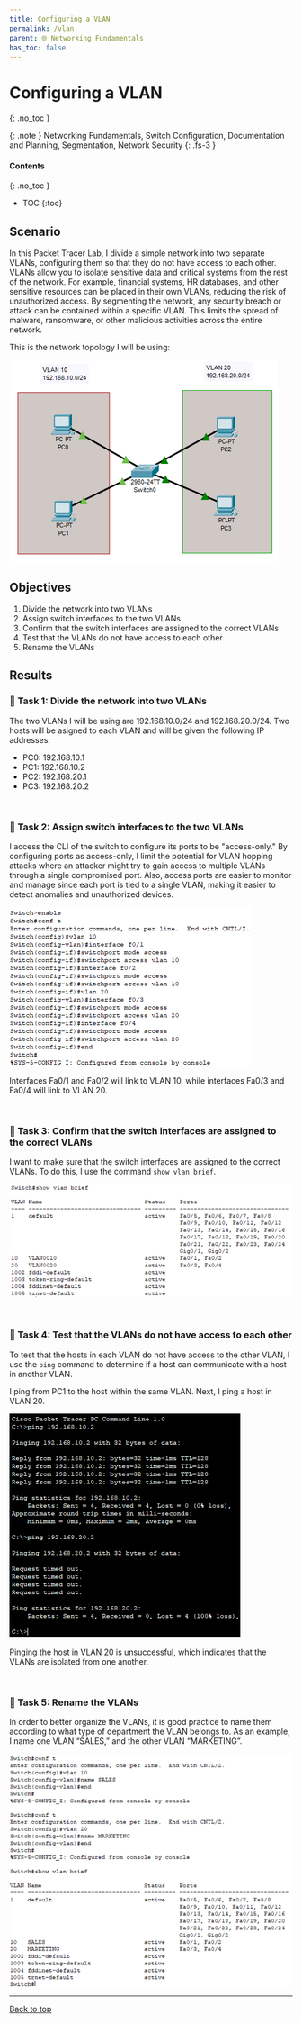 ```yaml
---
title: Configuring a VLAN
permalink: /vlan
parent: 🌐 Networking Fundamentals
has_toc: false
---
```

# Configuring a VLAN
{: .no_toc }

{: .note }
Networking Fundamentals, Switch Configuration, Documentation and Planning, Segmentation, Network Security
{: .fs-3 }

#### Contents
{: .no_toc }
- TOC
{:toc}

## Scenario
In this Packet Tracer Lab, I divide a simple network into two separate VLANs, configuring them so that they do not have access to each other. 
VLANs allow you to isolate sensitive data and critical systems from the rest of the network. For example, financial systems, HR databases, and other sensitive resources can be placed in their own VLANs, reducing the risk of unauthorized access. By segmenting the network, any security breach or attack can be contained within a specific VLAN. This limits the spread of malware, ransomware, or other malicious activities across the entire network.

This is the network topology I will be using:

![](/assets/images/101netplus/9_vlan/topology.png)

## Objectives

1. Divide the network into two VLANs
2. Assign switch interfaces to the two VLANs
3. Confirm that the switch interfaces are assigned to the correct VLANs
4. Test that the VLANs do not have access to each other
5. Rename the VLANs

## Results
### 📄 Task 1: Divide the network into two VLANs

The two VLANs I will be using are 192.168.10.0/24 and 192.168.20.0/24. Two hosts will be asigned to each VLAN and will be given the following IP addresses:

- PC0: 192.168.10.1
- PC1: 192.168.10.2
- PC2: 192.168.20.1
- PC3: 192.168.20.2

<br>

### 📄 Task 2: Assign switch interfaces to the two VLANs

I access the CLI of the switch to configure its ports to be "access-only." By configuring ports as access-only, I limit the potential for VLAN hopping attacks where an attacker might try to gain access to multiple VLANs through a single compromised port. Also, access ports are easier to monitor and manage since each port is tied to a single VLAN, making it easier to detect anomalies and unauthorized devices.

![](/assets/images/101netplus/9_vlan/configure_vlans_accessonly.png)

Interfaces Fa0/1 and Fa0/2 will link to VLAN 10, while interfaces Fa0/3 and Fa0/4 will link to VLAN 20.


<br>

### 📄 Task 3: Confirm that the switch interfaces are assigned to the correct VLANs

I want to make sure that the switch interfaces are assigned to the correct VLANs. To do this, I use the command ```show vlan brief```.

![](/assets/images/101netplus/9_vlan/showvlans.png)

<br>

### 📄 Task 4: Test that the VLANs do not have access to each other

To test that the hosts in each VLAN do not have access to the other VLAN, I use the ```ping``` command to determine if a host can communicate with a host in another VLAN.

I ping from PC1 to the host within the same VLAN. Next, I ping a host in VLAN 20.

![](/assets/images/101netplus/9_vlan/vlan10_pingtest.png)

Pinging the host in VLAN 20 is unsuccessful, which indicates that the VLANs are isolated from one another.

<br>

### 📄 Task 5: Rename the VLANs

In order to better organize the VLANs, it is good practice to name them according to what type of department the VLAN belongs to. As an example, I name one VLAN “SALES,” and the other VLAN “MARKETING”.

![](/assets/images/101netplus/9_vlan/showvlans_rename.png)

---

<a href="#top" id="back-to-top">Back to top</a>